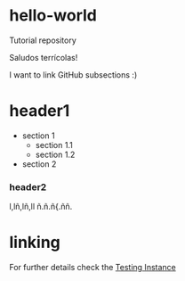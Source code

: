 # hello-world
Tutorial repository

Saludos terrícolas!

I want to link GitHub subsections :)


# header1

  
  * section 1
    * section 1.1
    * section 1.2
  * section 2

### header2

l,lñ,lñ,ll
ñ.ñ.ñ{.ññ.


# linking

For further details check the [Testing Instance](https://github.com/EUDAT-GEF/GEF/blob/master/README.md#testing_instance)

